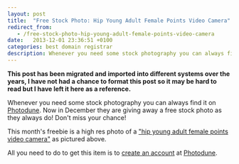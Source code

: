 ```yaml
---
layout: post
title:  "Free Stock Photo: Hip Young Adult Female Points Video Camera"
redirect_from:
   - /free-stock-photo-hip-young-adult-female-points-video-camera
date:   2013-12-01 23:36:51 +0100
categories: best domain registrar
description: Whenever you need some stock photography you can always find it on Photodune. Now in December they are giving away...
---
```


**This post has been migrated and imported into different systems over the years, I have not had a chance to format this post so it may be hard to read but I have left it here as a reference.**

Whenever you need some stock photography you can always find it on [Photodune](http://photodune.net/?ref=Bigideaguy "Photodune"). Now in December they are giving away a free stock photo as they always do! Don't miss your chance!  
  
 This month's freebie is a high res photo of a ["hip young adult female points video camera"](http://photodune.net/item/hip-young-adult-female-points-video-camera/3952870?WT.ac=free_file&WT.seg_1=free_file&WT.z_author=Christopher_Boswell&ref=Bigideaguy "Hip Young Adult Female Points Video Camera") as pictured above.  
  
 All you need to do to get this item is to [create an account](https://account.envato.com/sign_up?ref=Bigideaguy "Envato - Create an account") at [Photodune](http://photodune.net/?ref=Bigideaguy "Photodune").
